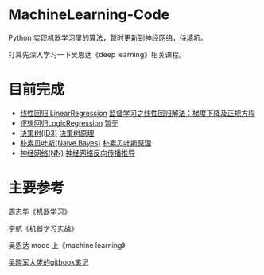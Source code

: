 # MachineLearning-Code
Python 实现机器学习里的算法，暂时更新到神经网络，待填坑。

打算先深入学习一下吴恩达《deep learning》相关课程。

# 目前完成
- [线性回归 LinearRegression](https://github.com/MrYxJ/MachineLearning-Code/tree/master/LinearRegression)  [监督学习之线性回归解法：梯度下降及正规方程](https://blog.csdn.net/yexiaohhjk/article/details/82501393)
- [逻辑回归LogicRegression](https://github.com/MrYxJ/MachineLearning-Code/tree/master/LogicalRegression) [暂无]()
- [决策树(ID3)](https://github.com/MrYxJ/MachineLearning-Code/tree/master/DecisionTree) [决策树原理](https://blog.csdn.net/yexiaohhjk/article/details/83218514)
- [朴素贝叶斯(Naive Bayes)](https://github.com/MrYxJ/MachineLearning-Code/tree/master/NaiveBayes) [朴素贝叶斯原理](https://blog.csdn.net/yexiaohhjk/article/details/92729521)
- [神经网络(NN)](https://github.com/MrYxJ/MachineLearning-Code/tree/master/NeuralNetwork) [神经网络反向传播推导](https://blog.csdn.net/yexiaohhjk/article/details/84577151)

# 主要参考
周志华《机器学习》

李航《机器学习实战》

吴恩达 mooc 上《machine learning》

[吴晓军大佬的gitbook笔记](https://yoyoyohamapi.gitbooks.io/mit-ml/content/)
